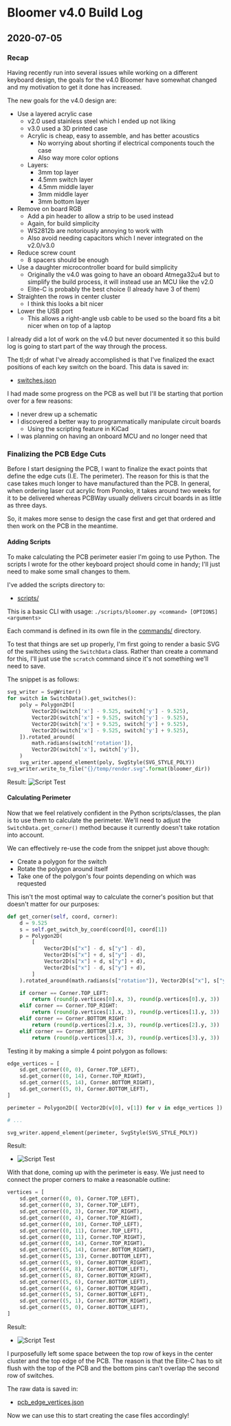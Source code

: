# Bloomer v4.0 Build Log

## 2020-07-05

### Recap

Having recently run into several issues while working on a different keyboard
design, the goals for the v4.0 Bloomer have somewhat changed and my motivation
to get it done has increased.

The new goals for the v4.0 design are:
- Use a layered acrylic case
    - v2.0 used stainless steel which I ended up not liking
    - v3.0 used a 3D printed case
    - Acrylic is cheap, easy to assemble, and has better acoustics
        - No worrying about shorting if electrical components touch the case
        - Also way more color options
    - Layers:
        - 3mm top layer
        - 4.5mm switch layer
        - 4.5mm middle layer
        - 3mm middle layer
        - 3mm bottom layer
- Remove on board RGB
    - Add a pin header to allow a strip to be used instead
    - Again, for build simplicity
    - WS2812b are notoriously annoying to work with
    - Also avoid needing capacitors which I never integrated on the v2.0/v3.0
- Reduce screw count
    - 8 spacers should be enough
- Use a daughter microcontroller board for build simplicity
    - Originally the v4.0 was going to have an oboard Atmega32u4 but to simplify
      the build process, it will instead use an MCU like the v2.0
    - Elite-C is probably the best choice (I already have 3 of them)
- Straighten the rows in center cluster
    - I think this looks a bit nicer
- Lower the USB port
    - This allows a right-angle usb cable to be used so the board fits a bit
      nicer when on top of a laptop

I already did a lot of work on the v4.0 but never documented it so this build
log is going to start part of the way through the process.

The tl;dr of what I've already accomplished is that I've finalized the exact
positions of each key switch on the board. This data is saved in:

- [switches.json](../data/switches.json)

I had made some progress on the PCB as well but I'll be starting that portion
over for a few reasons:
- I never drew up a schematic
- I discovered a better way to programmatically manipulate circuit boards
    - Using the scripting feature in KiCad
- I was planning on having an onboard MCU and no longer need that

### Finalizing the PCB Edge Cuts

Before I start designing the PCB, I want to finalize the exact points that
define the edge cuts (I.E. The perimeter). The reason for this is that the case
takes much longer to have manufactured than the PCB. In general, when ordering
laser cut acrylic from Ponoko, it takes around two weeks for it to be delivered
whereas PCBWay usually delivers circuit boards in as little as three days.

So, it makes more sense to design the case first and get that ordered and then
work on the PCB in the meantime.

#### Adding Scripts

To make calculating the PCB perimeter easier I'm going to use Python. The
scripts I wrote for the other keyboard project should come in handy; I'll just
need to make some small changes to them.

I've added the scripts directory to:
- [scripts/](../scripts)

This is a basic CLI with usage:
`./scripts/bloomer.py <command> [OPTIONS] <arguments>`

Each command is defined in its own file in the
[commands/](../scripts/commands)
directory.

To test that things are set up properly, I'm first going to render a basic SVG
of the switches using the `SwitchData` class. Rather than create a command for
this, I'll just use the `scratch` command since it's not something we'll need
to save.

The snippet is as follows:

```python
svg_writer = SvgWriter()
for switch in SwitchData().get_switches():
    poly = Polygon2D([
        Vector2D(switch['x'] - 9.525, switch['y'] - 9.525),
        Vector2D(switch['x'] + 9.525, switch['y'] - 9.525),
        Vector2D(switch['x'] + 9.525, switch['y'] + 9.525),
        Vector2D(switch['x'] - 9.525, switch['y'] + 9.525),
    ]).rotated_around(
        math.radians(switch['rotation']),
        Vector2D(switch['x'], switch['y']),
    )
    svg_writer.append_element(poly, SvgStyle(SVG_STYLE_POLY))
svg_writer.write_to_file("{}/temp/render.svg".format(bloomer_dir))
```

Result:
![Script Test](./script_test_1.svg)

#### Calculating Perimeter

Now that we feel relatively confident in the Python scripts/classes, the plan
is to use them to calculate the perimeter. We'll need to adjust the
`SwitchData.get_corner()` method because it currently doesn't take rotation
into account.

We can effectively re-use the code from the snippet just above though:
- Create a polygon for the switch
- Rotate the polygon around itself
- Take one of the polygon's four points depending on which was requested

This isn't the most optimal way to calculate the corner's position but that
doesn't matter for our purposes:

```python
def get_corner(self, coord, corner):
    d = 9.525
    s = self.get_switch_by_coord(coord[0], coord[1])
    p = Polygon2D(
        [
            Vector2D(s["x"] - d, s["y"] - d),
            Vector2D(s["x"] + d, s["y"] - d),
            Vector2D(s["x"] + d, s["y"] + d),
            Vector2D(s["x"] - d, s["y"] + d),
        ]
    ).rotated_around(math.radians(s["rotation"]), Vector2D(s["x"], s["y"]))

    if corner == Corner.TOP_LEFT:
        return (round(p.vertices[0].x, 3), round(p.vertices[0].y, 3))
    elif corner == Corner.TOP_RIGHT:
        return (round(p.vertices[1].x, 3), round(p.vertices[1].y, 3))
    elif corner == Corner.BOTTOM_RIGHT:
        return (round(p.vertices[2].x, 3), round(p.vertices[2].y, 3))
    elif corner == Corner.BOTTOM_LEFT:
        return (round(p.vertices[3].x, 3), round(p.vertices[3].y, 3))
```

Testing it by making a simple 4 point polygon as follows:
```python
edge_vertices = [
    sd.get_corner((0, 0), Corner.TOP_LEFT),
    sd.get_corner((0, 14), Corner.TOP_RIGHT),
    sd.get_corner((5, 14), Corner.BOTTOM_RIGHT),
    sd.get_corner((5, 0), Corner.BOTTOM_LEFT),
]

perimeter = Polygon2D([ Vector2D(v[0], v[1]) for v in edge_vertices ])

# ...

svg_writer.append_element(perimeter, SvgStyle(SVG_STYLE_POLY))
```

Result:
- ![Script Test](./script_test_2.svg)

With that done, coming up with the perimeter is easy. We just need to connect
the proper corners to make a reasonable outline:
```python
vertices = [
    sd.get_corner((0, 0), Corner.TOP_LEFT),
    sd.get_corner((0, 3), Corner.TOP_LEFT),
    sd.get_corner((0, 3), Corner.TOP_RIGHT),
    sd.get_corner((0, 4), Corner.TOP_RIGHT),
    sd.get_corner((0, 10), Corner.TOP_LEFT),
    sd.get_corner((0, 11), Corner.TOP_LEFT),
    sd.get_corner((0, 11), Corner.TOP_RIGHT),
    sd.get_corner((0, 14), Corner.TOP_RIGHT),
    sd.get_corner((5, 14), Corner.BOTTOM_RIGHT),
    sd.get_corner((5, 13), Corner.BOTTOM_LEFT),
    sd.get_corner((5, 9), Corner.BOTTOM_RIGHT),
    sd.get_corner((4, 8), Corner.BOTTOM_LEFT),
    sd.get_corner((5, 8), Corner.BOTTOM_RIGHT),
    sd.get_corner((5, 6), Corner.BOTTOM_LEFT),
    sd.get_corner((4, 6), Corner.BOTTOM_RIGHT),
    sd.get_corner((5, 5), Corner.BOTTOM_LEFT),
    sd.get_corner((5, 1), Corner.BOTTOM_RIGHT),
    sd.get_corner((5, 0), Corner.BOTTOM_LEFT),
]
```

Result:
- ![Script Test](./pcb_perimeter_1.svg)

I purposefully left some space between the top row of keys in the center
cluster and the top edge of the PCB. The reason is that the Elite-C has to sit
flush with the top of the PCB and the bottom pins can't overlap the second row
of switches.

The raw data is saved in:
- [pcb_edge_vertices.json](../data/pcb_edge_vertices.json)

Now we can use this to start creating the case files accordingly!

